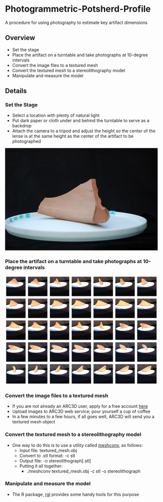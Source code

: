 # Photogrammetric-Potsherd-Profile
A procedure for using photography to estimate key artifact dimensions 
## Overview
* Set the stage
* Place the artifact on a turntable and take photographs at 10-degree intervals
* Convert the image files to a textured mesh
* Convert the textured mesh to a stereolithography model
* Manipulate and measure the model

## Details
### Set the Stage
* Select a location with plenty of natural light
* Put dark paper or cloth under and behind the turntable to serve as a backdrop
* Attach the camera to a tripod and adjust the height so the center of the lense is at the same height as the center of the artifact to be photographed
<img src="https://github.com/KarlEdwards/Photogrammetric-Potsherd-Profile/blob/master/illustration_stage.JPG" width="500">

### Place the artifact on a turntable and take photographs at 10-degree intervals
<img src="https://github.com/KarlEdwards/Photogrammetric-Potsherd-Profile/blob/master/illustration_every_ten_degrees.png" width="500">

### Convert the image files to a textured mesh
* If you are not already an ARC3D user, apply for a free account [here](https://homes.esat.kuleuven.be/~visit3d/webservice/v2/request_login.php)
* Upload images to ARC3D web service; pour yourself a cup of coffee
* In a few minutes to a few hours, if all goes well, ARC3D will send you a textured mesh object

### Convert the textured mesh to a stereolithography model
* One way to do this is to use a utility called [meshconv](http://www.patrickmin.com/meshconv/), as follows:
  * Input file: textured_mesh.obj
  * Convert to .stl format: -c stl
  * Output file: -o stereolithograph[.stl]
  * Putting it all together:
    * ./meshconv textured_mesh.obj -c stl -o stereolithograph

### Manipulate and measure the model
* The R package, [rgl](https://www.rdocumentation.org/packages/rgl/versions/0.97.0) provides some handy tools for this purpose
